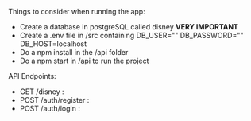 Things to consider when running the app: 
- Create a database in postgreSQL called disney **VERY IMPORTANT**
- Create a .env file in /src containing DB_USER="" DB_PASSWORD="" DB_HOST=localhost
- Do a npm install in the /api folder
- Do a npm start in /api to run the project

API Endpoints:
- GET /disney : 
- POST /auth/register :
- POST /auth/login :